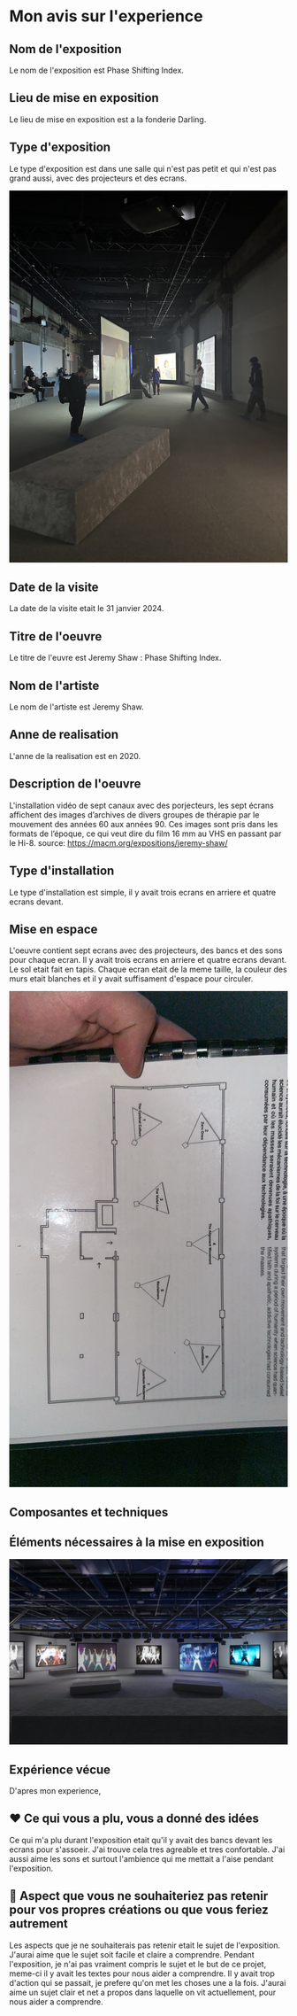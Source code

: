 # Mon avis sur l'experience

## Nom de l'exposition
Le nom de l'exposition est Phase Shifting Index. 

## Lieu de mise en exposition
Le lieu de mise en exposition est a la fonderie Darling. 

## Type d'exposition
Le type d'exposition est dans une salle qui n'est pas petit et qui n'est pas grand aussi, avec des projecteurs et des ecrans. 

![photos](photos/arriere_salle.jpg) 

## Date de la visite
La date de la visite etait le 31 janvier 2024. 

## Titre de l'oeuvre
Le titre de l'euvre est Jeremy Shaw : Phase Shifting Index. 

## Nom de l'artiste
Le nom de l'artiste est Jeremy Shaw.

## Anne de realisation 
L'anne de la realisation est en 2020.

## Description de l'oeuvre
L'installation vidéo de sept canaux avec des porjecteurs, les sept écrans affichent des images d’archives de divers groupes de thérapie par le mouvement des années 60 aux années 90. Ces images sont pris dans les formats de l’époque, ce qui veut dire du film 16 mm au VHS en passant par le Hi-8. 
source: https://macm.org/expositions/jeremy-shaw/
## Type d'installation 
Le type d'installation est simple, il y avait trois ecrans en arriere et quatre ecrans devant. 

## Mise en espace
L'oeuvre contient sept ecrans avec des projecteurs, des bancs et des sons pour chaque ecran. Il y avait trois ecrans en arriere et quatre ecrans devant. Le sol etait fait en tapis. Chaque ecran etait de la meme taille, la couleur des murs etait blanches et il y avait suffisament d'espace pour circuler. 

![photos](photos/plan_exploration.JPG) 

## Composantes et techniques

## Éléments nécessaires à la mise en exposition
![photos](photos/installation_exploration.jpg)

## Expérience vécue
D'apres mon experience, 

## ❤️ Ce qui vous a plu, vous a donné des idées
Ce qui m'a plu durant l'exposition etait qu'il y avait des bancs devant les ecrans pour s'assoeir. J'ai trouve cela tres agreable et tres confortable. J'ai aussi aime les sons et surtout l'ambience qui me mettait a l'aise pendant l'exposition. 

## 🤔 Aspect que vous ne souhaiteriez pas retenir pour vos propres créations ou que vous feriez autrement
Les aspects que je ne souhaiterais pas retenir etait le sujet de l'exposition. J'aurai aime que le sujet soit facile et claire a comprendre. Pendant l'exposition, je n'ai pas vraiment compris le sujet et le but de ce projet, meme-ci il y avait les textes pour nous aider a comprendre. Il y avait trop d'action qui se passait, je prefere qu'on met les choses une a la fois. J'aurai aime un sujet clair et net a propos dans laquelle on vit actuellement, pour nous aider a comprendre. 

